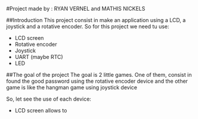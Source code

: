#Project made by : RYAN VERNEL and MATHIS NICKELS

##Introduction
This project consist in make an application using a LCD, a joystick and a rotative encoder.
So for this project we need tu use:

* LCD screen
* Rotative encoder
* Joystick
* UART (maybe RTC)
* LED

##The goal of the project
The goal is 2 little games. One of them, consist in found the good password using the rotative encoder device  and the other game is like the hangman game using joystick device

So, let see the use of each device:
* LCD screen allows to 